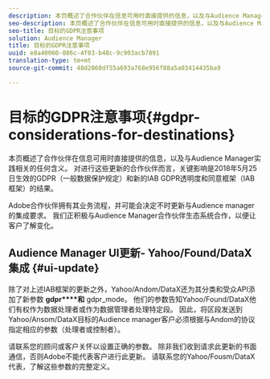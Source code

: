 ```yaml
---
description: 本页概述了合作伙伴在信息可用时直接提供的信息，以及与Audience Manager实践相关的任何含义。 对进行这些更新的合作伙伴而言，关键影响是2018年5月25日生效的GDPR（一般数据保护规定）和新的IAB GDPR透明度和同意框架（IAB框架）的结果。
seo-description: 本页概述了合作伙伴在信息可用时直接提供的信息，以及与Audience Manager实践相关的任何含义。 对进行这些更新的合作伙伴而言，关键影响是2018年5月25日生效的GDPR（一般数据保护规定）和新的IAB GDPR透明度和同意框架（IAB框架）的结果。
seo-title: 目标的GDPR注意事项
solution: Audience Manager
title: 目标的GDPR注意事项
uuid: e8a40060-086c-4f03-b48c-9c903acb7891
translation-type: tm+mt
source-git-commit: 48d2060df55a693a768e956f88a5a03414435ba9

---
```



# 目标的GDPR注意事项{#gdpr-considerations-for-destinations}

本页概述了合作伙伴在信息可用时直接提供的信息，以及与Audience Manager实践相关的任何含义。 对进行这些更新的合作伙伴而言，关键影响是2018年5月25日生效的GDPR（一般数据保护规定）和新的IAB GDPR透明度和同意框架（IAB框架）的结果。

Adobe合作伙伴拥有其业务流程，并可能会决定不时更新与Audience manager的集成要求。 我们正积极与Audience Manager合作伙伴生态系统合作，以便让客户了解变化。

<!-- ## Audience Manager Partner Updates - ID Syncs {#partner-updates-id-syncs}

Some partners, as listed in the table below, have changed their integration requirements with Audience Manager to include support based on the IAB Framework, in order to comply with GDPR standards.

<table id="table_335A470D4F10434E9CF587089FB54B0C"> 
 <thead> 
  <tr> 
   <th colname="col1" class="entry"> <p>Partner Name </p> </th> 
   <th colname="col2" class="entry"> <p>Expected Impact </p> </th> 
   <th colname="col3" class="entry"> <p>Status of the change </p> </th> 
  </tr>
 </thead>
 <tbody> 
  <tr> 
   <td colname="col1"> <p>Yahoo/Oath/DataX </p> </td> 
   <td colname="col2"> <p>ID syncs for users in the European Union are dropped by the partner </p> </td> 
   <td colname="col3"> <p>Live since May 22nd 2018 </p> </td> 
  </tr> 
  <tr> 
   <td colname="col1"> <p>Trade Desk </p> </td> 
   <td colname="col2"> <p>ID syncs for users in the European Union are dropped by the partner </p> </td> 
   <td colname="col3"> <p>Not live yet </p> </td> 
  </tr> 
  <tr> 
   <td colname="col1"> <p>Rubicon </p> </td> 
   <td colname="col2"> <p>ID syncs for users in the European Union are dropped by the partner </p> </td> 
   <td colname="col3"> <p>Not live yet </p> </td> 
  </tr> 
  <tr> 
   <td colname="col1"> <p>LiveRamp </p> </td> 
   <td colname="col2"> <p>ID syncs for users in the European Union are dropped by the partner </p> </td> 
   <td colname="col3"> <p>Not live yet </p> </td> 
  </tr> 
 </tbody> 
</table> -->

## Audience Manager UI更新- Yahoo/Found/DataX集成 {#ui-update}

除了对上述IAB框架的更新之外，Yahoo/Andom/DataX还为其分类和受众API添加了新参数 **gdpr****和** gdpr_mode。 他们的参数告知Yahoo/Found/DataX他们有权作为数据处理者或作为数据管理者处理特定段。 因此，将区段发送到Yahoo/Ansom/DataX目标的Audience manager客户必须根据与Andom的协议指定相应的参数（处理者或控制者）。

请联系您的顾问或客户关怀以设置正确的参数。 除非我们收到请求此更新的书面通信，否则Adobe不能代表客户进行此更新。 请联系您的Yahoo/Fousm/DataX代表，了解这些参数的完整定义。
